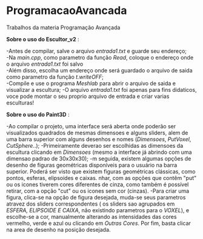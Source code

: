 # ProgramacaoAvancada
Trabalhos da materia Programação Avançada
  
    
  
  
**Sobre o uso do Escultor_v2** :  

-Antes de compilar, salve o arquivo *entrada1.txt* e guarde seu endereço;  
-Na *main.cpp*, como parametro da função *Read*, coloque o endereço onde o arquivo *entrada1.txt* foi salvo  
-Além disso, escolha um endereço onde será guardado o arquivo de saida como parametro da função *t.writeOFF*;   
-Compile e use o programa *Meshlab* para abrir o arquivo de saida e visualizar a escultura;
-O arquivo *entrada1.txt* foi apenas para fins didaticos, voce pode montar o seu proprio arquivo de entrada e criar varias esculturas!


**Sobre o uso do Paint3D** :

-Ao compilar o projeto, uma interface será aberta onde poderão ser visualizados quadrados de mesmas dimensoes e alguns sliders, alem de uma barra superior com alguns desenhos e nomes (*Dimensoes*, *PutVoxel*, *CutSphere*..);
-Primeiramente deverao ser escolhidas as dimensoes da escultura clicando em *Dimensoes* (mesmo a interface já abrindo com uma dimensao padrao de 30x30x30);
-m seguida, existem algumas opções de desenho de figuras geométricas disponíveis para o usuário na barra superior. Poderá ser visto que existem figuras geométricas clássicas, como pontos, esferas, elipsoides e caixas. nhar, com as opções que contêm "put" ou os icones tiverem cores diferentes de cinza, como também é possível retirar, com a opção "cut" ou os icones sem cor (cinzas).
-Para criar uma figura, clica-se na opção de figura desejada, muda-se seus parametros atravez dos sliders correspondentes ( os sliders sao agrupados em *ESFERA, ELIPSOIDE E CAIXA*, não existindo parametros para o *VOXEL*), e escolhe-se a cor, manualmente alterando as intensidades das cores vermelho, verde e azul ou clicando em *Outras Cores*. Por fim, basta clicar na area de desenho na posição desejada.
 



